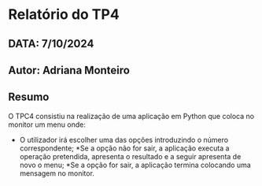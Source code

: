# Relatório do TP4
## DATA: 7/10/2024
## Autor: Adriana Monteiro

## Resumo

O TPC4 consistiu na realização de uma aplicação em Python que coloca no monitor um menu onde: 
* O utilizador irá escolher uma das opções introduzindo o número correspondente;
 *Se a opção não for sair, a aplicação executa a operação pretendida, apresenta o resultado e a seguir apresenta de novo o menu;
 *Se a opção for sair, a aplicação termina colocando uma mensagem no monitor.

